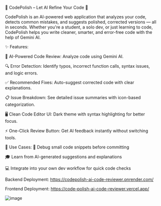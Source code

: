 🤖 CodePolish – Let AI Refine Your Code 🤖

CodePolish is an AI-powered web application that analyzes your code, detects common mistakes, and suggests polished, corrected versions — all in seconds. Whether you're a student, a solo dev, or just learning to code, CodePolish helps you write cleaner, smarter, and error-free code with the help of Gemini AI.

✨ Features:

🧠 AI-Powered Code Review: Analyze code using Gemini AI.

🔍 Error Detection: Identify typos, incorrect function calls, syntax issues, and logic errors.

✅ Recommended Fixes: Auto-suggest corrected code with clear explanations.

📋 Issue Breakdown: See detailed issue summaries with icon-based categorization.

🖥️ Clean Code Editor UI: Dark theme with syntax highlighting for better focus.

⚡ One-Click Review Button: Get AI feedback instantly without switching tools.


🚀 Use Cases:
🧪 Debug small code snippets before committing

🎓 Learn from AI-generated suggestions and explanations

💻 Integrate into your own dev workflow for quick code checks



Backend Deployment: https://codepolish-ai-code-reviewer.onrender.com/

Frontend Deployment: https://code-polish-ai-code-reviewer.vercel.app/


![image](https://github.com/user-attachments/assets/c2590f9d-e5c2-4184-ba51-feb7dff0c98b)

